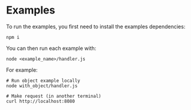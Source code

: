 # Examples

To run the examples, you first need to install the examples dependencies:

```console
npm i
```

You can then run each example with:

```console
node <example_name>/handler.js
```

For example:

```console
# Run object example locally
node with_object/handler.js

# Make request (in another terminal)
curl http://localhost:8080
```
